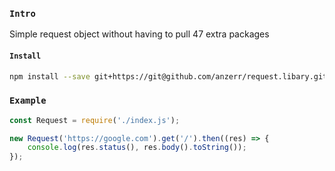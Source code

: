 
### `Intro`
Simple request object without having to pull 47 extra packages

#### `Install`
``` bash
npm install --save git+https://git@github.com/anzerr/request.libary.git
```

### `Example`
``` javascript
const Request = require('./index.js');

new Request('https://google.com').get('/').then((res) => {
	console.log(res.status(), res.body().toString());
});
```